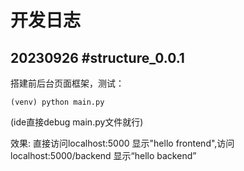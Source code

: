 # 开发日志

## 20230926 #structure_0.0.1

搭建前后台页面框架，测试：

`(venv) python main.py`

(ide直接debug main.py文件就行)

效果: 直接访问localhost:5000 显示"hello frontend",访问localhost:5000/backend 显示“hello backend”
